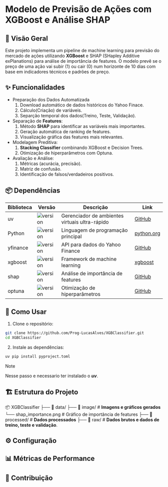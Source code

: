 # Modelo de Previsão de Ações com XGBoost e Análise SHAP

## 📌 Visão Geral

Este projeto implementa um pipeline de machine learning para previsão do mercado de ações utilizando **XGBoost** e SHAP (SHapley Additive exPlanations) para análise de importância de features. O modelo prevê se o preço de uma ação vai subir (1) ou cair (0) num horizonte de 10 dias com base em indicadores técnicos e padrões de preço.

## ✨ Funcionalidades

- Preparação dos Dados Automatizada
    1. Download automático de dados históricos do Yahoo Finace.
    2. Cálculo(Criação) de variáveis.
    3. Separção temporal dos dados(Treino, Teste, Validação).
- Separação de **Features**:
    1. Método **SHAP** para identificar as variáveis mais importantes.
    2. Geração automática de ranking de features.
    3. Visualização gráfica das features mais relevantes.
- Modelagem Preditiva:
    1. **Stacking Classifier** combinando XGBoost e Decision Trees.
    2. Otimização de hiperparâmetros com Optuna.
- Avaliação e Análise:
    1. Métricas (acurácia, precisão).
    2. Matriz de confusão.
    3. Identificação de falsos/verdadeiros positivos.

## 📦 Dependências

| Biblioteca | Versão | Descrição | Link |
| --------------------- | ------ | --------- | ---- |
| uv | ![version](https://img.shields.io/badge/0.1.0-blue) | Gerenciador de ambientes virtuais ultra-rápido | [GitHub](https://github.com/astral-sh/uv) |
| Python | ![version](https://img.shields.io/badge/3.12.4-red) | Linguagem de programação principal | [python.org](https://www.python.org/) |
| yfinance | ![version](https://img.shields.io/badge/0.2.64-green) | API para dados do Yahoo Finance | [GitHub](https://github.com/ranaroussi/yfinance) |
| xgboost | ![version](https://img.shields.io/badge/3.0.2-yellon) | Framework de machine learning | [xgboost](https://xgboost.readthedocs.io/en/stable/#) |
| shap | ![version](https://img.shields.io/badge/0.48.0-orange) | Análise de importância de features | [GitHub](https://github.com/shap/shap) |
| optuna | ![version](https://img.shields.io/badge/Optuna-3.4.0-blueviolet) | Otimização de hiperparâmetros | [GitHub](https://github.com/optuna/optuna) |

## 🚀 Como Usar

1. Clone o repositório:

``` bash
git clone https://github.com/Prog-LucasAlves/XGBClassifier.git
cd XGBClassifier
```

2. Instale as dependências:

``` bash
uv pip install pyproject.toml
```
> [!NOTE]
> Nesse passo e necessario ter instalado o ***uv***.

## 🏗️ Estrutura do Projeto

📦 XGBClassifier
├── 📂 data/
    ├── 📂 image/                     # **Imagens e gráficos gerados**
            └── shap_importance.png  # Gráfico de importância de features
    ├── 📂 processed/                 # **Dados processados**
    ├── 📂 raw/                       # **Dados brutos e dados de treino, teste e validação**.

## ⚙️ Configuração

## 📊 Métricas de Performance

## 🤝 Contribuição
